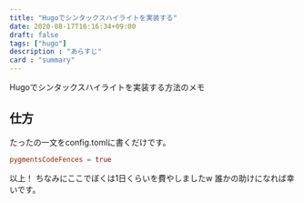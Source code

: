 ```yaml
---
title: "Hugoでシンタックスハイライトを実装する"
date: 2020-08-17T16:16:34+09:00
draft: false
tags: ["hugo"]
description : "あらすじ"
card : "summary"
---
```

Hugoでシンタックスハイライトを実装する方法のメモ
## 仕方
たったの一文をconfig.tomlに書くだけです。
```toml
pygmentsCodeFences = true
```
以上！
ちなみにここでぼくは1日くらいを費やしましたw
誰かの助けになれば幸いです。
